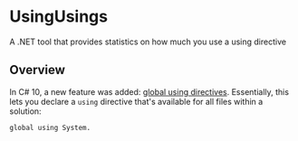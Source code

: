 # UsingUsings

A .NET tool that provides statistics on how much you use a using directive

## Overview

In C# 10, a new feature was added: [global using directives](https://docs.microsoft.com/en-us/dotnet/csharp/whats-new/csharp-10#global-using-directives). Essentially, this lets you declare a `using` directive that's available for all files within a solution:
```
global using System.
```
